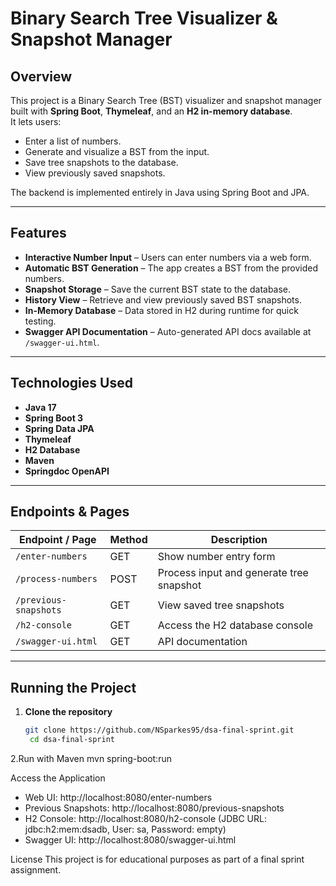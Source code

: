 # Binary Search Tree Visualizer & Snapshot Manager

## Overview
This project is a Binary Search Tree (BST) visualizer and snapshot manager built with **Spring Boot**, **Thymeleaf**, and an **H2 in-memory database**.  
It lets users:
- Enter a list of numbers.
- Generate and visualize a BST from the input.
- Save tree snapshots to the database.
- View previously saved snapshots.

The backend is implemented entirely in Java using Spring Boot and JPA.

---

## Features
- **Interactive Number Input** – Users can enter numbers via a web form.
- **Automatic BST Generation** – The app creates a BST from the provided numbers.
- **Snapshot Storage** – Save the current BST state to the database.
- **History View** – Retrieve and view previously saved BST snapshots.
- **In-Memory Database** – Data stored in H2 during runtime for quick testing.
- **Swagger API Documentation** – Auto-generated API docs available at `/swagger-ui.html`.

---

## Technologies Used
- **Java 17**
- **Spring Boot 3**
- **Spring Data JPA**
- **Thymeleaf**
- **H2 Database**
- **Maven**
- **Springdoc OpenAPI**

---

## Endpoints & Pages
| Endpoint / Page               | Method | Description |
|--------------------------------|--------|-------------|
| `/enter-numbers`               | GET    | Show number entry form |
| `/process-numbers`             | POST   | Process input and generate tree snapshot |
| `/previous-snapshots`          | GET    | View saved tree snapshots |
| `/h2-console`                  | GET    | Access the H2 database console |
| `/swagger-ui.html`              | GET    | API documentation |

---

## Running the Project
1. **Clone the repository**
   ```bash
   git clone https://github.com/NSparkes95/dsa-final-sprint.git
    cd dsa-final-sprint
    ```
2.Run with Maven
mvn spring-boot:run


Access the Application
- Web UI: http://localhost:8080/enter-numbers
- Previous Snapshots: http://localhost:8080/previous-snapshots
- H2 Console: http://localhost:8080/h2-console (JDBC URL: jdbc:h2:mem:dsadb, User: sa, Password: empty)
- Swagger UI: http://localhost:8080/swagger-ui.html

License
This project is for educational purposes as part of a final sprint assignment.

